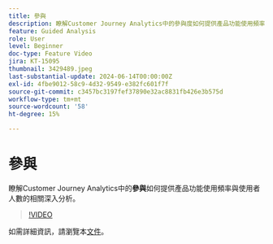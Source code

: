 ```yaml
---
title: 參與
description: 瞭解Customer Journey Analytics中的參與度如何提供產品功能使用頻率與使用人數的相關深入分析。
feature: Guided Analysis
role: User
level: Beginner
doc-type: Feature Video
jira: KT-15095
thumbnail: 3429489.jpeg
last-substantial-update: 2024-06-14T00:00:00Z
exl-id: 4fbe9012-58c9-4d32-9549-e382fc601f7f
source-git-commit: c3457bc3197fef37890e32ac8831fb426e3b575d
workflow-type: tm+mt
source-wordcount: '58'
ht-degree: 15%

---
```


# 參與

瞭解Customer Journey Analytics中的&#x200B;**參與**&#x200B;如何提供產品功能使用頻率與使用者人數的相關深入分析。

>[!VIDEO](https://video.tv.adobe.com/v/3429489/&learn=on)

如需詳細資訊，請瀏覽本[文件](https://experienceleague.adobe.com/zh-hant/docs/analytics-platform/using/guided-analysis/feature-matrix/engagement)。
